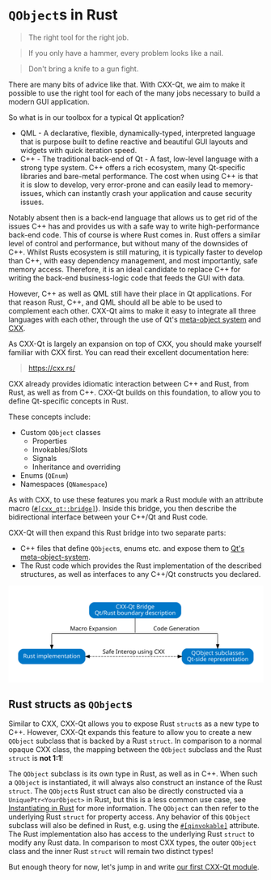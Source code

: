 <!--
SPDX-FileCopyrightText: 2022 Klarälvdalens Datakonsult AB, a KDAB Group company <info@kdab.com>
SPDX-FileContributor: Leon Matthes <leon.matthes@kdab.com>

SPDX-License-Identifier: MIT OR Apache-2.0
-->

# `QObject`s in Rust

> The right tool for the right job.

> If you only have a hammer, every problem looks like a nail.

> Don't bring a knife to a gun fight.

There are many bits of advice like that.
With CXX-Qt, we aim to make it possible to use the right tool for each of the many jobs necessary to build a modern GUI application.

So what is in our toolbox for a typical Qt application?

- QML - A declarative, flexible, dynamically-typed, interpreted language that is purpose built to define reactive and beautiful GUI layouts and widgets with quick iteration speed.
- C++ - The traditional back-end of Qt - A fast, low-level language with a strong type system. C++ offers a rich ecosystem, many Qt-specific libraries and bare-metal performance. The cost when using C++ is that it is slow to develop, very error-prone and can easily lead to memory-issues, which can instantly crash your application and cause security issues.

Notably absent then is a back-end language that allows us to get rid of the issues C++ has and provides us with a safe way to write high-performance back-end code.
This of course is where Rust comes in.
Rust offers a similar level of control and performance, but without many of the downsides of C++.
Whilst Rusts ecosystem is still maturing, it is typically faster to develop than C++, with easy dependency management, and most importantly, safe memory access.
Therefore, it is an ideal candidate to replace C++ for writing the back-end business-logic code that feeds the GUI with data.

However, C++ as well as QML still have their place in Qt applications.
For that reason Rust, C++, and QML should all be able to be used to complement each other.
CXX-Qt aims to make it easy to integrate all three languages with each other, through the use of Qt's [meta-object system](https://doc.qt.io/qt-6/metaobjects.html) and [CXX](https://cxx.rs).

As CXX-Qt is largely an expansion on top of CXX, you should make yourself familiar with CXX first.
You can read their excellent documentation here:
> <https://cxx.rs/>

CXX already provides idiomatic interaction between C++ and Rust, from Rust, as well as from C++.
CXX-Qt builds on this foundation, to allow you to define Qt-specific concepts in Rust.

These concepts include:

- Custom `QObject` classes
  - Properties
  - Invokables/Slots
  - Signals
  - Inheritance and overriding
- Enums (`QEnum`)
- Namespaces (`QNamespace`)

As with CXX, to use these features you mark a Rust module with an attribute macro ([`#[cxx_qt::bridge]`](../bridge/index.md)).
Inside this bridge, you then describe the bidirectional interface between your C++/Qt and Rust code.

CXX-Qt will then expand this Rust bridge into two separate parts:

- C++ files that define `QObject`s, enums etc. and expose them to [Qt's meta-object-system](https://doc.qt.io/qt-6/metaobjects.html).
- The Rust code which provides the Rust implementation of the described structures, as well as interfaces to any C++/Qt constructs you declared.

<div style="background-color: white; padding: 1rem; text-align: center;">

![Overview of CXX-Qt module generation](../images/overview_abstract.svg)

</div>

## Rust structs as `QObject`s

Similar to CXX, CXX-Qt allows you to expose Rust `struct`s as a new type to C++.
However, CXX-Qt expands this feature to allow you to create a new `QObject` subclass that is backed by a Rust `struct`.
In comparison to a normal opaque CXX class, the mapping between the `QObject` subclass and the Rust `struct` is **not 1:1**!

The `QObject` subclass is its own type in Rust, as well as in C++.
When such a `QObject` is instantiated, it will always also construct an instance of the Rust `struct`.
The `QObject`s Rust struct can also be directly constructed via a `UniquePtr<YourObject>` in Rust, but this is a less common use case,
see [Instantiating in Rust](../concepts/instantiating_in_rust.md) for more information.
The `QObject` can then refer to the underlying Rust `struct` for property access.
Any behavior of this `QObject` subclass will also be defined in Rust, e.g. using the [`#[qinvokable]`](../bridge/extern_rustqt.html#invokables) attribute.
The Rust implementation also has access to the underlying Rust `struct` to modify any Rust data.
In comparison to most CXX types, the outer `QObject` class and the inner Rust `struct` will remain two distinct types!

But enough theory for now, let's jump in and write [our first CXX-Qt module](./2-our-first-cxx-qt-module.md).
